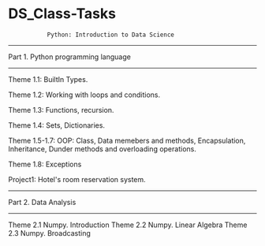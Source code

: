 # DS_Class-Tasks
               Python: Introduction to Data Science
_______________________________________
Part 1. Python programming language
_______________________________________

Theme 1.1: BuiltIn Types.

Theme 1.2: Working with loops and conditions.

Theme 1.3: Functions, recursion.

Theme 1.4: Sets, Dictionaries.

Theme 1.5-1.7: OOP: Class, Data memebers and methods, Encapsulation, Inheritance, Dunder methods and overloading operations.

Theme 1.8: Exceptions

Project1: Hotel's room reservation system.

__________________________________________________
Part 2. Data Analysis
__________________________________________________
Theme 2.1 Numpy. Introduction
Theme 2.2 Numpy. Linear Algebra
Theme 2.3 Numpy. Broadcasting